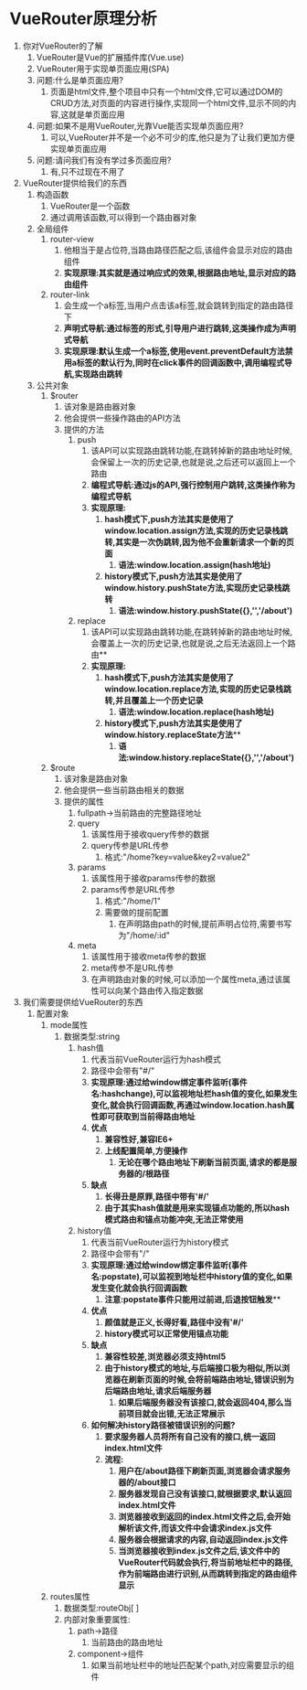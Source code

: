 # VueRouter原理分析

1. 你对VueRouter的了解
   1. VueRouter是Vue的扩展插件库(Vue.use)
   2. VueRouter用于实现单页面应用(SPA)
   3. 问题:什么是单页面应用?
      1. 页面是html文件,整个项目中只有一个html文件,它可以通过DOM的CRUD方法,对页面的内容进行操作,实现同一个html文件,显示不同的内容,这就是单页面应用
   4. 问题:如果不是用VueRouter,光靠Vue能否实现单页面应用?
      1. 可以,VueRouter并不是一个必不可少的库,他只是为了让我们更加方便实现单页面应用
   5. 问题:请问我们有没有学过多页面应用?
      1. 有,只不过现在不用了
2. VueRouter提供给我们的东西
   1. 构造函数
      1. VueRouter是一个函数
      2. 通过调用该函数,可以得到一个路由器对象
   2. 全局组件
      1. router-view
         1. 他相当于是占位符,当路由路径匹配之后,该组件会显示对应的路由组件
         2. **实现原理:其实就是通过响应式的效果,根据路由地址,显示对应的路由组件**
      2. router-link
         1. 会生成一个a标签,当用户点击该a标签,就会跳转到指定的路由路径下
         2. **声明式导航:通过标签的形式,引导用户进行跳转,这类操作成为声明式导航**
         3. **实现原理:默认生成一个a标签,使用event.preventDefault方法禁用a标签的默认行为,同时在click事件的回调函数中,调用编程式导航,实现路由跳转**
   3. 公共对象
      1. $router
         1. 该对象是路由器对象
         2. 他会提供一些操作路由的API方法
         3. 提供的方法
            1. push
               1. 该API可以实现路由跳转功能,在跳转掉新的路由地址时候,会保留上一次的历史记录,也就是说,之后还可以返回上一个路由
               2. **编程式导航:通过js的API,强行控制用户跳转,这类操作称为编程式导航**
               3. **实现原理:**
                  1. **hash模式下,push方法其实是使用了window.location.assign方法,实现的历史记录栈跳转,其实是一次伪跳转,因为他不会重新请求一个新的页面**
                     1. **语法:window.location.assign(hash地址)**
                  2. **history模式下,push方法其实是使用了window.history.pushState方法,实现历史记录栈跳转**
                     1. **语法:window.history.pushState({},'','/about')**
            2. replace
               1. 该API可以实现路由跳转功能,在跳转掉新的路由地址时候,会覆盖上一次的历史记录,也就是说,之后无法返回上一个路由**
               2. **实现原理:**
                  1. **hash模式下,push方法其实是使用了window.location.replace方法,实现的历史记录栈跳转,并且覆盖上一个历史记录**
                     1. **语法:window.location.replace(hash地址)**
                  2. **history模式下,push方法其实是使用了window.history.replaceState方法****
                     1. **语法:window.history.replaceState({},'','/about')**
      2. $route
         1. 该对象是路由对象
         2. 他会提供一些当前路由相关的数据
         3. 提供的属性
            1. fullpath->当前路由的完整路径地址
            2. query
               1. 该属性用于接收query传参的数据
               2. query传参是URL传参
                  1. 格式:"/home?key=value&key2=value2"
            3. params
               1. 该属性用于接收params传参的数据
               2. params传参是URL传参
                  1. 格式:"/home/1"
                  2. 需要做的提前配置
                     1. 在声明路由path的时候,提前声明占位符,需要书写为"/home/:id"
            4. meta
               1. 该属性用于接收meta传参的数据
               2. meta传参不是URL传参
               3. 在声明路由对象的时候,可以添加一个属性meta,通过该属性可以向某个路由传入指定数据
3. 我们需要提供给VueRouter的东西
   1. 配置对象
      1. mode属性
         1. 数据类型:string
            1. hash值
               1. 代表当前VueRouter运行为hash模式
               2. 路径中会带有"#/"
               3. **实现原理:通过给window绑定事件监听(事件名:hashchange),可以监视地址栏hash值的变化,如果发生变化,就会执行回调函数,再通过window.location.hash属性即可获取到当前得路由地址**
               4. **优点**
                  1. **兼容性好,兼容IE6+**
                  2. **上线配置简单,方便操作**
                     1. **无论在哪个路由地址下刷新当前页面,请求的都是服务器的/根路径**
               5. **缺点**
                  1. **长得丑是原罪,路径中带有'#/'**
                  2. **由于其实hash值就是用来实现锚点功能的,所以hash模式路由和锚点功能冲突,无法正常使用**
            2. history值
               1. 代表当前VueRouter运行为history模式
               2. 路径中会带有"/"
               3. **实现原理:通过给window绑定事件监听(事件名:popstate),可以监视到地址栏中history值的变化,如果发生变化就会执行回调函数**
                  1. **注意:popstate事件只能用过前进,后退按钮触发****
               4. **优点**
                  1. **颜值就是正义,长得好看,路径中没有'#/'**
                  2. **history模式可以正常使用锚点功能**
               5. **缺点**
                  1. **兼容性较差,浏览器必须支持html5**
                  2. **由于history模式的地址,与后端接口极为相似,所以浏览器在刷新页面的时候,会将前端路由地址,错误识别为后端路由地址,请求后端服务器**
                     1. **如果后端服务器没有该接口,就会返回404,那么当前项目就会出错,无法正常展示**
               6. **如何解决history路径被错误识别的问题?**
                  1. **要求服务器人员将所有自己没有的接口,统一返回index.html文件**
                  2. **流程:**
                     1. **用户在/about路径下刷新页面,浏览器会请求服务器的/about接口**
                     2. **服务器发现自己没有该接口,就根据要求,默认返回index.html文件**
                     3. **浏览器接收到返回的index.html文件之后,会开始解析该文件,而该文件中会请求index.js文件**
                     4. **服务器会根据请求的内容,自动返回index.js文件**
                     5. **当浏览器接收到index.js文件之后,该文件中的VueRouter代码就会执行,将当前地址栏中的路径,作为前端路由进行识别,从而跳转到指定的路由组件显示**
      2. routes属性
         1. 数据类型:routeObj[ ]
         2. 内部对象重要属性:
            1. path->路径
               1. 当前路由的路由地址
            2. component->组件
               1. 如果当前地址栏中的地址匹配某个path,对应需要显示的组件